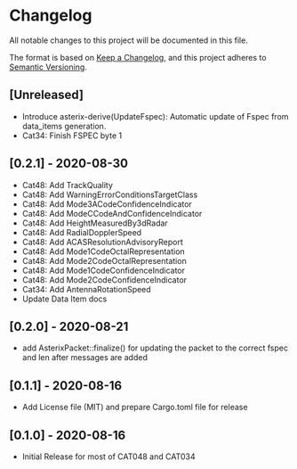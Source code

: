 # Changelog
All notable changes to this project will be documented in this file.

The format is based on [Keep a Changelog](https://keepachangelog.com/en/1.0.0/),
and this project adheres to [Semantic Versioning](https://semver.org/spec/v2.0.0.html).

## [Unreleased]
- Introduce asterix-derive(UpdateFspec): Automatic update of Fspec from data_items generation.
- Cat34: Finish FSPEC byte 1

## [0.2.1] - 2020-08-30
- Cat48: Add TrackQuality
- Cat48: Add WarningErrorConditionsTargetClass
- Cat48: Add Mode3ACodeConfidenceIndicator
- Cat48: Add ModeCCodeAndConfidenceIndicator
- Cat48: Add HeightMeasuredBy3dRadar
- Cat48: Add RadialDopplerSpeed
- Cat48: Add ACASResolutionAdvisoryReport
- Cat48: Add Mode1CodeOctalRepresentation
- Cat48: Add Mode2CodeOctalRepresentation
- Cat48: Add Mode1CodeConfidenceIndicator
- Cat48: Add Mode2CodeConfidenceIndicator
- Cat34: Add AntennaRotationSpeed
- Update Data Item docs

## [0.2.0] - 2020-08-21
-  add AsterixPacket::finalize() for updating the packet to the correct fspec and len after
   messages are added

## [0.1.1] - 2020-08-16
-  Add License file (MIT) and prepare Cargo.toml file for release

## [0.1.0] - 2020-08-16
-  Initial Release for most of CAT048 and CAT034
